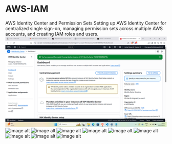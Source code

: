 # AWS-IAM
AWS Identity Center and Permission Sets
Setting up AWS Identity Center for centralized single sign-on, managing permission sets across multiple AWS accounts, and creating IAM roles and users. 
![image alt](https://github.com/MbongiseniNtimane/AWS-IAM/blob/7d03ea9cfaf7ccfbbe4a3d98c4120fc3f95391a8/AWS1.png)
![image alt]()
![image alt]()
![image alt]()
![image alt]()
![image alt]()
![image alt]()
![image alt]()
![image alt]()
![image alt]()
